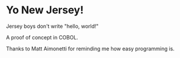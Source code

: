 # Yo New Jersey!

Jersey boys don't write "hello, world!"

A proof of concept in COBOL.

Thanks to Matt Aimonetti for reminding me how easy programming is.
